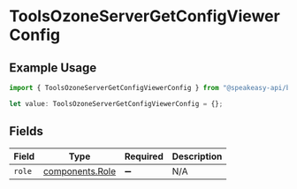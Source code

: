 # ToolsOzoneServerGetConfigViewerConfig

## Example Usage

```typescript
import { ToolsOzoneServerGetConfigViewerConfig } from "@speakeasy-api/bluesky/models/components";

let value: ToolsOzoneServerGetConfigViewerConfig = {};
```

## Fields

| Field                                              | Type                                               | Required                                           | Description                                        |
| -------------------------------------------------- | -------------------------------------------------- | -------------------------------------------------- | -------------------------------------------------- |
| `role`                                             | [components.Role](../../models/components/role.md) | :heavy_minus_sign:                                 | N/A                                                |